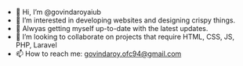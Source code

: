 - 👋 Hi, I’m @govindaroyaiub
- 👀 I’m interested in developing websites and designing crispy things.
- 🌱 Alwyas getting myself up-to-date with the latest updates.
- 💞️ I’m looking to collaborate on projects that require HTML, CSS, JS, PHP, Laravel
- 📫 How to reach me: govindaroy.ofc94@gmail.com

<!---
govindaroyaiub/govindaroyaiub is a ✨ special ✨ repository because its `README.md` (this file) appears on your GitHub profile.
You can click the Preview link to take a look at your changes.
--->
